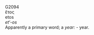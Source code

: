 <body>
  <p>G2094<br>  ἔτος  <br> etos  <br><i>et‘-os </i><br>Apparently a primary word; a <i>year:</i> - year.<br></p>
 </body>